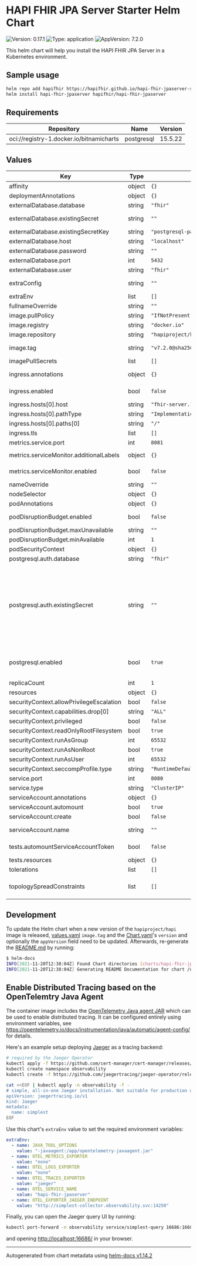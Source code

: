 # HAPI FHIR JPA Server Starter Helm Chart

![Version: 0.17.1](https://img.shields.io/badge/Version-0.17.1-informational?style=flat-square) ![Type: application](https://img.shields.io/badge/Type-application-informational?style=flat-square) ![AppVersion: 7.2.0](https://img.shields.io/badge/AppVersion-7.2.0-informational?style=flat-square)

This helm chart will help you install the HAPI FHIR JPA Server in a Kubernetes environment.

## Sample usage

```sh
helm repo add hapifhir https://hapifhir.github.io/hapi-fhir-jpaserver-starter/
helm install hapi-fhir-jpaserver hapifhir/hapi-fhir-jpaserver
```

## Requirements

| Repository | Name | Version |
|------------|------|---------|
| oci://registry-1.docker.io/bitnamicharts | postgresql | 15.5.22 |

## Values

| Key | Type | Default | Description |
|-----|------|---------|-------------|
| affinity | object | `{}` | pod affinity |
| deploymentAnnotations | object | `{}` | annotations applied to the server deployment |
| externalDatabase.database | string | `"fhir"` | database name |
| externalDatabase.existingSecret | string | `""` | name of an existing secret resource containing the DB password in the `existingSecretKey` key |
| externalDatabase.existingSecretKey | string | `"postgresql-password"` | name of the key inside the `existingSecret` |
| externalDatabase.host | string | `"localhost"` | external database host used with `postgresql.enabled=false` |
| externalDatabase.password | string | `""` | database password |
| externalDatabase.port | int | `5432` | database port number |
| externalDatabase.user | string | `"fhir"` | username for the external database |
| extraConfig | string | `""` | additional Spring Boot application config. Mounted as a file and automatically loaded by the application. |
| extraEnv | list | `[]` | extra environment variables to set on the server container |
| fullnameOverride | string | `""` | override the chart fullname |
| image.pullPolicy | string | `"IfNotPresent"` | image pullPolicy to use |
| image.registry | string | `"docker.io"` | registry where the HAPI FHIR server image is hosted |
| image.repository | string | `"hapiproject/hapi"` | the path inside the repository |
| image.tag | string | `"v7.2.0@sha256:9bcafa8342b572eee248cb7c48c496863d352bbd0347e1d98ea238d09620e89b"` | the image tag. As of v5.7.0, this is the `distroless` flavor by default, add `-tomcat` to use the Tomcat-based image. |
| imagePullSecrets | list | `[]` | image pull secrets to use when pulling the image |
| ingress.annotations | object | `{}` | provide any additional annotations which may be required. Evaluated as a template. |
| ingress.enabled | bool | `false` | whether to create an Ingress to expose the FHIR server HTTP endpoint |
| ingress.hosts[0].host | string | `"fhir-server.127.0.0.1.nip.io"` |  |
| ingress.hosts[0].pathType | string | `"ImplementationSpecific"` |  |
| ingress.hosts[0].paths[0] | string | `"/"` |  |
| ingress.tls | list | `[]` | ingress TLS config |
| metrics.service.port | int | `8081` |  |
| metrics.serviceMonitor.additionalLabels | object | `{}` | additional labels to apply to the ServiceMonitor object, e.g. `release: prometheus` |
| metrics.serviceMonitor.enabled | bool | `false` | if enabled, creates a ServiceMonitor instance for Prometheus Operator-based monitoring |
| nameOverride | string | `""` | override the chart name |
| nodeSelector | object | `{}` | node selector for the pod |
| podAnnotations | object | `{}` | annotations applied to the server pod |
| podDisruptionBudget.enabled | bool | `false` | Enable PodDisruptionBudget for the server pods. uses policy/v1/PodDisruptionBudget thus requiring k8s 1.21+ |
| podDisruptionBudget.maxUnavailable | string | `""` | maximum unavailable instances |
| podDisruptionBudget.minAvailable | int | `1` | minimum available instances |
| podSecurityContext | object | `{}` | pod security context |
| postgresql.auth.database | string | `"fhir"` | name for a custom database to create |
| postgresql.auth.existingSecret | string | `""` | Name of existing secret to use for PostgreSQL credentials `auth.postgresPassword`, `auth.password`, and `auth.replicationPassword` will be ignored and picked up from this secret The secret must contain the keys `postgres-password` (which is the password for "postgres" admin user), `password` (which is the password for the custom user to create when `auth.username` is set), and `replication-password` (which is the password for replication user). The secret might also contains the key `ldap-password` if LDAP is enabled. `ldap.bind_password` will be ignored and picked from this secret in this case. The value is evaluated as a template. |
| postgresql.enabled | bool | `true` | enable an included PostgreSQL DB. see <https://github.com/bitnami/charts/tree/master/bitnami/postgresql> for details if set to `false`, the values under `externalDatabase` are used |
| replicaCount | int | `1` | number of replicas to deploy |
| resources | object | `{}` | configure the FHIR server's resource requests and limits |
| securityContext.allowPrivilegeEscalation | bool | `false` |  |
| securityContext.capabilities.drop[0] | string | `"ALL"` |  |
| securityContext.privileged | bool | `false` |  |
| securityContext.readOnlyRootFilesystem | bool | `true` |  |
| securityContext.runAsGroup | int | `65532` |  |
| securityContext.runAsNonRoot | bool | `true` |  |
| securityContext.runAsUser | int | `65532` |  |
| securityContext.seccompProfile.type | string | `"RuntimeDefault"` |  |
| service.port | int | `8080` | port where the server will be exposed at |
| service.type | string | `"ClusterIP"` | service type |
| serviceAccount.annotations | object | `{}` | Annotations to add to the service account |
| serviceAccount.automount | bool | `true` | Automatically mount a ServiceAccount's API credentials? |
| serviceAccount.create | bool | `false` | Specifies whether a service account should be created. |
| serviceAccount.name | string | `""` | The name of the service account to use. If not set and create is true, a name is generated using the fullname template |
| tests.automountServiceAccountToken | bool | `false` | whether the service account token should be auto-mounted for the test pods |
| tests.resources | object | `{}` | configure the test pods resource requests and limits |
| tolerations | list | `[]` | pod tolerations |
| topologySpreadConstraints | list | `[]` | pod topology spread configuration see: https://kubernetes.io/docs/concepts/workloads/pods/pod-topology-spread-constraints/#api |

## Development

To update the Helm chart when a new version of the `hapiproject/hapi` image is released, [values.yaml](values.yaml) `image.tag` and the [Chart.yaml](Chart.yaml)'s
`version` and optionally the `appVersion` field need to be updated. Afterwards, re-generate the [README.md](README.md)
by running:

```sh
$ helm-docs
INFO[2021-11-20T12:38:04Z] Found Chart directories [charts/hapi-fhir-jpaserver]
INFO[2021-11-20T12:38:04Z] Generating README Documentation for chart /usr/src/app/charts/hapi-fhir-jpaserver
```

## Enable Distributed Tracing based on the OpenTelemtry Java Agent

The container image includes the [OpenTelemetry Java agent JAR](https://github.com/open-telemetry/opentelemetry-java-instrumentation)
which can be used to enable distributed tracing. It can be configured entirely using environment variables,
see <https://opentelemetry.io/docs/instrumentation/java/automatic/agent-config/> for details.

Here's an example setup deploying [Jaeger](https://www.jaegertracing.io/) as a tracing backend:

```sh
# required by the Jaeger Operator
kubectl apply -f https://github.com/cert-manager/cert-manager/releases/download/v1.9.1/cert-manager.yaml
kubectl create namespace observability
kubectl create -f https://github.com/jaegertracing/jaeger-operator/releases/download/v1.37.0/jaeger-operator.yaml -n observability

cat <<EOF | kubectl apply -n observability -f -
# simple, all-in-one Jaeger installation. Not suitable for production use.
apiVersion: jaegertracing.io/v1
kind: Jaeger
metadata:
  name: simplest
EOF
```

Use this chart's `extraEnv` value to set the required environment variables:

```yaml
extraEnv:
  - name: JAVA_TOOL_OPTIONS
    value: "-javaagent:/app/opentelemetry-javaagent.jar"
  - name: OTEL_METRICS_EXPORTER
    value: "none"
  - name: OTEL_LOGS_EXPORTER
    value: "none"
  - name: OTEL_TRACES_EXPORTER
    value: "jaeger"
  - name: OTEL_SERVICE_NAME
    value: "hapi-fhir-jpaserver"
  - name: OTEL_EXPORTER_JAEGER_ENDPOINT
    value: "http://simplest-collector.observability.svc:14250"
```

Finally, you can open the Jaeger query UI by running:

```sh
kubectl port-forward -n observability service/simplest-query 16686:16686
```

and opening <http://localhost:16686/> in your browser.

----------------------------------------------
Autogenerated from chart metadata using [helm-docs v1.14.2](https://github.com/norwoodj/helm-docs/releases/v1.14.2)
